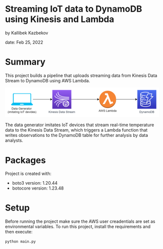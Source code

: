 # Streaming IoT data to DynamoDB using Kinesis and Lambda

by Kallibek Kazbekov

date: Feb 25, 2022

# Summary
This project builds a pipeline that uploads streaming data from Kinesis Data Stream to DynamoDB using AWS Lambda.

![Data pipeline](pipeline.png)

The data generator imitates IoT devices that stream real-time temperature data to the Kinesis Data Stream, which triggers a Lambda function that writes observations to the DynamoDB table for further analysis by data analysts.

# Packages
Project is created with:
* boto3 version: 1.20.44
* botocore version: 1.23.48
	
# Setup
Before running the project make sure the AWS user creadentials are set as environmental variables. To run this project, install the requirements and then execute:

```python main.py```
